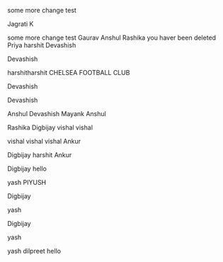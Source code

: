 some more change
test

Jagrati K  



some more change
test
Gaurav
Anshul
Rashika you haver been deleted
Priya
harshit
Devashish

Devashish

harshitharshit
CHELSEA FOOTBALL CLUB 


Devashish








Devashish



Anshul
Devashish
Mayank
Anshul

Rashika
Digbijay
vishal
vishal 


vishal vishal vishal 
Ankur

Digbijay
harshit
Ankur



Digbijay
hello

yash
PIYUSH

Digbijay

yash


Digbijay


yash

yash
dilpreet
hello

